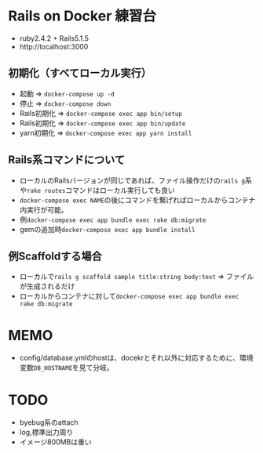 # Rails on Docker 練習台
- ruby2.4.2 + Rails5.1.5
- http://localhost:3000

## 初期化（すべてローカル実行）
- 起動 => `docker-compose up -d`
- 停止 => `docker-compose down`
- Rails初期化 => `docker-compose exec app bin/setup`
- Rails初期化 => `docker-compose exec app bin/update`
- yarn初期化 => `docker-compose exec app yarn install`

## Rails系コマンドについて
- ローカルのRailsバージョンが同じであれば、ファイル操作だけの`rails g`系や`rake routes`コマンドはローカル実行しても良い
- `docker-compose exec NAME`の後にコマンドを繋げればローカルからコンテナ内実行が可能。
- 例`docker-compose exec app bundle exec rake db:migrate`
- gemの追加時`docker-compose exec app bundle install`

## 例Scaffoldする場合
- ローカルで`rails g scaffold sample title:string body:text` => ファイルが生成されるだけ
- ローカルからコンテナに対して`docker-compose exec app bundle exec rake db:migrate`

# MEMO
- config/database.ymlのhostは、docekrとそれ以外に対応するために、環境変数`DB_HOSTNAME`を見て分岐。

# TODO
- byebug系のattach
- log,標準出力周り
- イメージ800MBは重い
